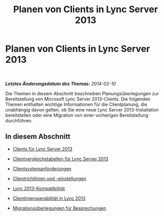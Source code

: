 ﻿---
title: Planen von Clients in Lync Server 2013
TOCTitle: Planen von Clients in Lync Server 2013
ms:assetid: 0a99b421-0d7c-41f1-9276-a18beeca86fc
ms:mtpsurl: https://technet.microsoft.com/de-de/library/Gg398155(v=OCS.15)
ms:contentKeyID: 49293125
ms.date: 05/19/2016
mtps_version: v=OCS.15
ms.translationtype: HT
---

# Planen von Clients in Lync Server 2013

 

_**Letztes Änderungsdatum des Themas:** 2014-02-10_

Die Themen in diesem Abschnitt beschreiben Planungsüberlegungen zur Bereitstellung von Microsoft Lync Server 2013-Clients. Die folgenden Themen enthalten wichtige Informationen für die Clientplanung, die unabhängig davon gelten, ob Sie eine neue Lync Server 2013-Installation bereitstellen oder eine Migration von einer vorherigen Bereitstellung durchführen.

## In diesem Abschnitt

  - [Clients für Lync Server 2013](lync-server-2013-clients.md)

  - [Clientvergleichstabellen für Lync Server 2013](lync-server-2013-desktop-client-comparison-tables.md)

  - [Clientsystemanforderungen](lync-server-2013-client-system-requirements.md)

  - [Clientrichtlinien und -einstellungen](lync-server-2013-client-policies-and-settings.md)

  - [Lync 2013-Kompatibilität](lync-server-2013-lync-2013-compatibility.md)

  - [Clientinteroperabilität in Lync 2013](lync-server-2013-client-interoperability-in-lync-2013.md)

  - [Migrationsüberlegungen für Besprechungen](lync-server-2013-migration-considerations-for-meetings.md)

